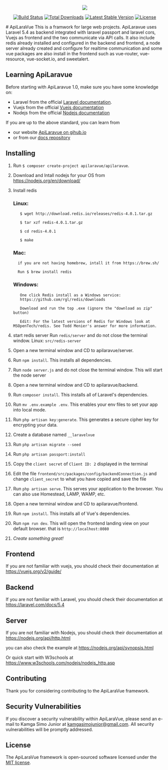 <p align="center"><a href="https://apilaravue.github.io" target="_blank"><img src="https://apilaravue.github.io/apilaravue-slogan.png"></a></p>

<p align="center">
<a href="https://travis-ci.org/apilaravue/apilaravue"><img src="https://travis-ci.org/apilaravue/apilaravue.svg" alt="Build Status"></a>
<a href="https://packagist.org/packages/apilaravue/apilaravue"><img src="https://poser.pugx.org/apilaravue/apilaravue/d/total.svg" alt="Total Downloads"></a>
<a href="https://packagist.org/packages/apilaravue/apilaravue"><img src="https://poser.pugx.org/apilaravue/apilaravue/v/stable.svg" alt="Latest Stable Version"></a>
<a href="https://packagist.org/packages/apilaravue/apilaravue"><img src="https://poser.pugx.org/apilaravue/apilaravue/license.svg" alt="License"></a>
</p>
# ApiLaraVue
This is a framwork for large web projects. ApiLaravue uses Laravel 5.4 as backend integrated with laravel passport and laravel cors, Vuejs as frontend and the two communicate via API calls. It also include redis already installed and configured in the backend and frontend, a node server already created and configure for realtime communication and some vue packages are also install in the frontend such as vue-router, vue-resource, vue-socket.io, and sweetalert.

## Learning ApiLaravue
Before starting with ApiLaravue 1.0, make sure you have some knowledge on:
- Laravel from the official [Laravel documentation](https://laravel.com/docs).
- Vuejs from the official [Vuejs documentation](https://vuejs.org/v2/guide/)
- Nodejs from the official [Nodejs documentation](https://nodejs.org/api/http.html)

If you are up to the above standard, you can learn from
- our website [ApiLaravue on gihub.io](https://apilaravue.github.io/)
- or from our [docs repository](https://github.com/apilaravue/docs)

## Installing

1. Run `$ composer create-project apilaravue/apilaravue`.
2. Download and Intall nodejs for your OS from https://nodejs.org/en/download/
3. Install redis

   ### Linux:
    
          $ wget http://download.redis.io/releases/redis-4.0.1.tar.gz

          $ tar xzf redis-4.0.1.tar.gz

          $ cd redis-4.0.1

          $ make
          
      
   ### Mac:
    
         if you are not having homebrew, intall it from https://brew.sh/ 

         Run $ brew install redis
     
   ### Windows:
    
          One click Redis install as a Windows service:
          https://github.com/rgl/redis/downloads

          Download and run the top .exe (ignore the "download as zip" button)

          Edit: For the latest versions of Redis for Windows look at MSOpenTech/redis. See Todd Menier's answer for more information.
4. start redis server Run `redis/server` and do not close the terminal window. Linux:  `src/redis-server`
5. Open a new terminal window and CD to apilaravue/server.
6. Run `npm install`. This installs all dependencies.
7. Run `node server.js` and do not close the terminal window. This will start the node server
8. Open a new terminal window and CD to apilaravue/backend.
9. Run `composer install`. This installs all of Laravel's dependencies.
10. Run `mv .env.example .env`. This enables your env files to set your app into local mode.
11. Run `php artisan key:generate`. This generates a secure cipher key for encrypting your data.
12. Create a database named `__laravelvue`
13. Run `php artisan migrate --seed`
14. Run `php artisan passport:install`
15. Copy the `client secret` of `Client ID: 2` displayed in the terminal
16. Edit the file `frontend/src/packages/config/backendConnection.js` and change `client_secret` to what you have copied and save the file
14. Run `php artisan serve`. This serves your application to the browser. You can also use Homestead, LAMP, WAMP, etc.
15. Open a new terminal window and CD to apilaravue/frontend.
16. Run `npm install`. This installs all of Vue's dependencies.
17. Run `npm run dev`. This will open the frontend landing view on your default browser. that is `http://localhost:8080`
18. *Create something great!*

## Frontend
If you are not familiar with vuejs, you should check their documentation at https://vuejs.org/v2/guide/

## Backend
If you are not familiar with Laravel, you should check their documentation at https://laravel.com/docs/5.4

## Server
If you are not familiar with Nodejs, you should check their documentation at https://nodejs.org/api/http.html

you can also check the example at https://nodejs.org/api/synopsis.html

Or quick start with W3schools at https://www.w3schools.com/nodejs/nodejs_http.asp

## Contributing

Thank you for considering contributing to the ApiLaraVue framework.

## Security Vulnerabilities

If you discover a security vulnerability within ApiLaraVue, please send an e-mail to Kamga Simo Junior at kamgasimojunior@gmail.com. All security vulnerabilities will be promptly addressed.

## License

The ApiLaraVue framework is open-sourced software licensed under the [MIT license](http://opensource.org/licenses/MIT).

